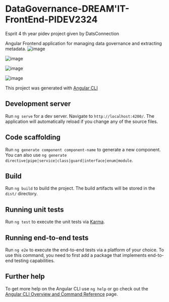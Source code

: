 # DataGovernance-DREAM'IT-FrontEnd-PIDEV2324
Esprit 4 th year pidev project given by DatsConnection

Angular Frontend application for managing data governance and extracting metadata.
![image](https://github.com/user-attachments/assets/d7990716-8d1d-4f52-ac3c-42a0dd80a051)

![image](https://github.com/user-attachments/assets/ee715755-e792-4e7a-bc9c-d34a20021cf1)

![image](https://github.com/user-attachments/assets/61f4da95-2d64-42c0-835c-88f3c871b352)

![image](https://github.com/user-attachments/assets/80349aab-96aa-4eaf-96e6-a7fbfdeb96d1)


This project was generated with [Angular CLI](https://github.com/angular/angular-cli)

## Development server

Run `ng serve` for a dev server. Navigate to `http://localhost:4200/`. The application will automatically reload if you change any of the source files.

## Code scaffolding

Run `ng generate component component-name` to generate a new component. You can also use `ng generate directive|pipe|service|class|guard|interface|enum|module`.

## Build

Run `ng build` to build the project. The build artifacts will be stored in the `dist/` directory.

## Running unit tests

Run `ng test` to execute the unit tests via [Karma](https://karma-runner.github.io).

## Running end-to-end tests

Run `ng e2e` to execute the end-to-end tests via a platform of your choice.  To use this command, you need to first add a package that implements end-to-end testing capabilities.

## Further help

To get more help on the Angular CLI use `ng help` or go check out the [Angular CLI Overview and Command Reference](https://angular.io/cli) page.
